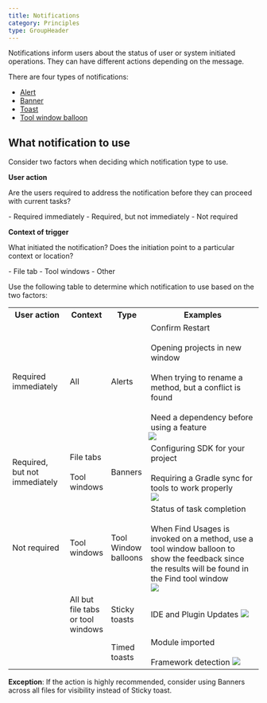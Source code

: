 ```yaml
---
title: Notifications
category: Principles
type: GroupHeader
---
```


Notifications inform users about the status of user or system initiated operations. They can have different actions depending on the message.

There are four types of notifications:

- [Alert]({{site.baseurl}}/principles/alert)
- [Banner]({{site.baseurl}}/principles/banner)
- [Toast]({{site.baseurl}}/principles/toast)
- [Tool window balloon]({{site.baseurl}}/principles/tool_window_balloon)

## What notification to use

Consider two factors when deciding which notification type to use.

**User action** 

<p class="noanchor"> Are the users required to address the notification before they can proceed with current tasks?</p>
  - Required immediately
  - Required, but not immediately
  - Not required

**Context of trigger**
  
<p class="noanchor"> What initiated the notification? Does the initiation point to a particular context or location?</p>
  - File tab
  - Tool windows
  - Other

Use the following table to determine which notification to use based on the two factors:

<table>
  <col width="23%">
  <col width="15%">
  <col width="auto">
  <col width="45%">
  <th class="table-line">User action</th>
  <th class="table-line">Context</th>
  <th class="table-line">Type</th>
  <th class="table-line">Examples</th>
  <tr class="table-line">
    <td>Required immediately 
    </td>
    <td>All
    </td>
    <td>Alerts
    </td>
    <td>
      Confirm Restart<br/><br/>
      Opening projects in new window<br/><br/>
      When trying to rename a method, but a conflict is found<br/><br/>
      Need a dependency before using a feature<br/>
      <img src="{{site.baseurl}}/images/notifications/alert.png" style="margin-left: -5px" />
   </td>
  </tr>
  <tr class="table-line">
    <td>Required, but not immediately</td>
    <td>
      File tabs<br/><br/>
      Tool windows
    </td>
    <td>Banners</td>
    <td>
      Configuring SDK for your project<br/><br/>
      Requiring a Gradle sync for tools to work properly<br/>
      <img src="{{site.baseurl}}/images/notifications/banner.png" style="margin-left: 0" />
    </td>
    </tr>
  <tr class="table-line">
    <td>Not required</td>
    <td>Tool windows</td>
    <td>Tool Window balloons</td>
    <td>
      Status of task completion<br/><br/>
      When Find Usages is invoked on a method, use a tool window balloon to show the feedback since the results will be found in the Find tool window<br/>
      <img src="{{site.baseurl}}/images/notifications/toolwindow_balloon.png" style="margin-left: 0" />
    </td>
  </tr>
  <tr class="table-line">
    <td></td>
    <td>All but file tabs or tool windows</td>
    <td>Sticky toasts</td>
    <td>
      IDE and Plugin Updates
      <img src="{{site.baseurl}}/images/notifications/sticky_toast.png" style="margin-left: 0" />
    </td>
  </tr>
  <tr class="table-line">
    <td></td>
    <td></td>
    <td>Timed toasts</td>
    <td>
      Module imported<br/><br/>
      Framework detection
      <img src="{{site.baseurl}}/images/notifications/timed_toast.png" style="margin-left: 0" />
    </td>
  </tr>
</table>

**Exception**: If the action is highly recommended, consider using Banners across all files for visibility instead of Sticky toast.
